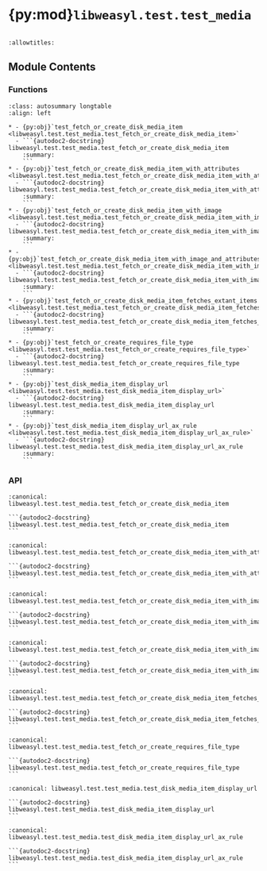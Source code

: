 # {py:mod}`libweasyl.test.test_media`

```{py:module} libweasyl.test.test_media
```

```{autodoc2-docstring} libweasyl.test.test_media
:allowtitles:
```

## Module Contents

### Functions

````{list-table}
:class: autosummary longtable
:align: left

* - {py:obj}`test_fetch_or_create_disk_media_item <libweasyl.test.test_media.test_fetch_or_create_disk_media_item>`
  - ```{autodoc2-docstring} libweasyl.test.test_media.test_fetch_or_create_disk_media_item
    :summary:
    ```
* - {py:obj}`test_fetch_or_create_disk_media_item_with_attributes <libweasyl.test.test_media.test_fetch_or_create_disk_media_item_with_attributes>`
  - ```{autodoc2-docstring} libweasyl.test.test_media.test_fetch_or_create_disk_media_item_with_attributes
    :summary:
    ```
* - {py:obj}`test_fetch_or_create_disk_media_item_with_image <libweasyl.test.test_media.test_fetch_or_create_disk_media_item_with_image>`
  - ```{autodoc2-docstring} libweasyl.test.test_media.test_fetch_or_create_disk_media_item_with_image
    :summary:
    ```
* - {py:obj}`test_fetch_or_create_disk_media_item_with_image_and_attributes <libweasyl.test.test_media.test_fetch_or_create_disk_media_item_with_image_and_attributes>`
  - ```{autodoc2-docstring} libweasyl.test.test_media.test_fetch_or_create_disk_media_item_with_image_and_attributes
    :summary:
    ```
* - {py:obj}`test_fetch_or_create_disk_media_item_fetches_extant_items <libweasyl.test.test_media.test_fetch_or_create_disk_media_item_fetches_extant_items>`
  - ```{autodoc2-docstring} libweasyl.test.test_media.test_fetch_or_create_disk_media_item_fetches_extant_items
    :summary:
    ```
* - {py:obj}`test_fetch_or_create_requires_file_type <libweasyl.test.test_media.test_fetch_or_create_requires_file_type>`
  - ```{autodoc2-docstring} libweasyl.test.test_media.test_fetch_or_create_requires_file_type
    :summary:
    ```
* - {py:obj}`test_disk_media_item_display_url <libweasyl.test.test_media.test_disk_media_item_display_url>`
  - ```{autodoc2-docstring} libweasyl.test.test_media.test_disk_media_item_display_url
    :summary:
    ```
* - {py:obj}`test_disk_media_item_display_url_ax_rule <libweasyl.test.test_media.test_disk_media_item_display_url_ax_rule>`
  - ```{autodoc2-docstring} libweasyl.test.test_media.test_disk_media_item_display_url_ax_rule
    :summary:
    ```
````

### API

````{py:function} test_fetch_or_create_disk_media_item(staticdir, db)
:canonical: libweasyl.test.test_media.test_fetch_or_create_disk_media_item

```{autodoc2-docstring} libweasyl.test.test_media.test_fetch_or_create_disk_media_item
```
````

````{py:function} test_fetch_or_create_disk_media_item_with_attributes(db)
:canonical: libweasyl.test.test_media.test_fetch_or_create_disk_media_item_with_attributes

```{autodoc2-docstring} libweasyl.test.test_media.test_fetch_or_create_disk_media_item_with_attributes
```
````

````{py:function} test_fetch_or_create_disk_media_item_with_image(db)
:canonical: libweasyl.test.test_media.test_fetch_or_create_disk_media_item_with_image

```{autodoc2-docstring} libweasyl.test.test_media.test_fetch_or_create_disk_media_item_with_image
```
````

````{py:function} test_fetch_or_create_disk_media_item_with_image_and_attributes(db)
:canonical: libweasyl.test.test_media.test_fetch_or_create_disk_media_item_with_image_and_attributes

```{autodoc2-docstring} libweasyl.test.test_media.test_fetch_or_create_disk_media_item_with_image_and_attributes
```
````

````{py:function} test_fetch_or_create_disk_media_item_fetches_extant_items(db)
:canonical: libweasyl.test.test_media.test_fetch_or_create_disk_media_item_fetches_extant_items

```{autodoc2-docstring} libweasyl.test.test_media.test_fetch_or_create_disk_media_item_fetches_extant_items
```
````

````{py:function} test_fetch_or_create_requires_file_type()
:canonical: libweasyl.test.test_media.test_fetch_or_create_requires_file_type

```{autodoc2-docstring} libweasyl.test.test_media.test_fetch_or_create_requires_file_type
```
````

````{py:function} test_disk_media_item_display_url(db)
:canonical: libweasyl.test.test_media.test_disk_media_item_display_url

```{autodoc2-docstring} libweasyl.test.test_media.test_disk_media_item_display_url
```
````

````{py:function} test_disk_media_item_display_url_ax_rule(db)
:canonical: libweasyl.test.test_media.test_disk_media_item_display_url_ax_rule

```{autodoc2-docstring} libweasyl.test.test_media.test_disk_media_item_display_url_ax_rule
```
````

